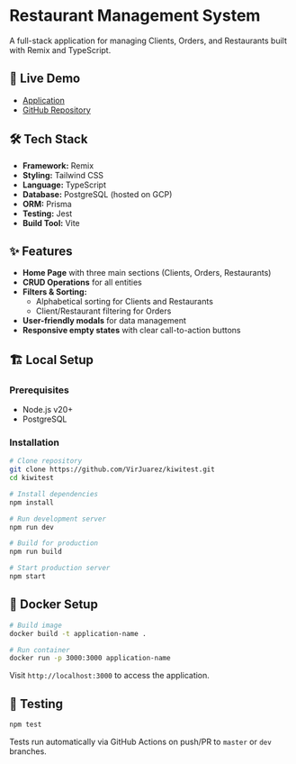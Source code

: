 # Restaurant Management System

A full-stack application for managing Clients, Orders, and Restaurants built with Remix and TypeScript.

## 🚀 Live Demo

- [Application](https://kiwitest.vercel.app/)
- [GitHub Repository](https://github.com/VirJuarez/kiwitest)

## 🛠️ Tech Stack

- **Framework:** Remix
- **Styling:** Tailwind CSS
- **Language:** TypeScript
- **Database:** PostgreSQL (hosted on GCP)
- **ORM:** Prisma
- **Testing:** Jest
- **Build Tool:** Vite

## ✨ Features

- **Home Page** with three main sections (Clients, Orders, Restaurants)
- **CRUD Operations** for all entities
- **Filters & Sorting:**
  - Alphabetical sorting for Clients and Restaurants
  - Client/Restaurant filtering for Orders
- **User-friendly modals** for data management
- **Responsive empty states** with clear call-to-action buttons

## 🏗️ Local Setup

### Prerequisites

- Node.js v20+
- PostgreSQL

### Installation

```bash
# Clone repository
git clone https://github.com/VirJuarez/kiwitest.git
cd kiwitest

# Install dependencies
npm install

# Run development server
npm run dev

# Build for production
npm run build

# Start production server
npm start
```

## 🐳 Docker Setup

```bash
# Build image
docker build -t application-name .

# Run container
docker run -p 3000:3000 application-name
```

Visit `http://localhost:3000` to access the application.

## 🧪 Testing

```bash
npm test
```

Tests run automatically via GitHub Actions on push/PR to `master` or `dev` branches.
